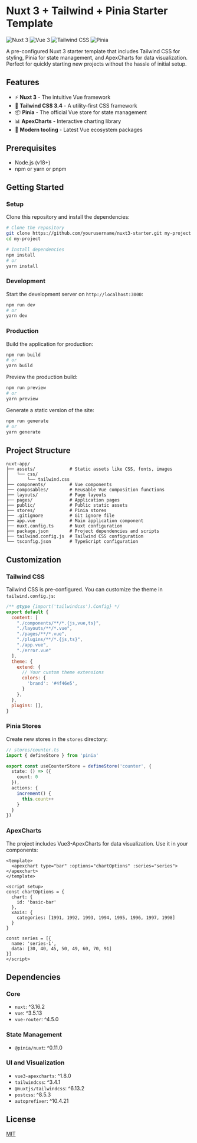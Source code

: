# Nuxt 3 + Tailwind + Pinia Starter Template

![Nuxt 3](https://img.shields.io/badge/Nuxt-3.16.2-00DC82?style=flat-square&logo=nuxt.js)
![Vue 3](https://img.shields.io/badge/Vue-3.5.13-4FC08D?style=flat-square&logo=vue.js)
![Tailwind CSS](https://img.shields.io/badge/Tailwind_CSS-3.4.1-38B2AC?style=flat-square&logo=tailwind-css)
![Pinia](https://img.shields.io/badge/Pinia-0.11.0-yellow?style=flat-square&logo=pinia)

A pre-configured Nuxt 3 starter template that includes Tailwind CSS for styling, Pinia for state management, and ApexCharts for data visualization. Perfect for quickly starting new projects without the hassle of initial setup.

## Features

- ⚡️ **Nuxt 3** - The intuitive Vue framework
- 🎨 **Tailwind CSS 3.4** - A utility-first CSS framework
- 📦 **Pinia** - The official Vue store for state management
- 📊 **ApexCharts** - Interactive charting library
- 🚀 **Modern tooling** - Latest Vue ecosystem packages

## Prerequisites

- Node.js (v18+)
- npm or yarn or pnpm

## Getting Started

### Setup

Clone this repository and install the dependencies:

```bash
# Clone the repository
git clone https://github.com/yourusername/nuxt3-starter.git my-project
cd my-project

# Install dependencies
npm install
# or
yarn install
```

### Development

Start the development server on `http://localhost:3000`:

```bash
npm run dev
# or
yarn dev
```

### Production

Build the application for production:

```bash
npm run build
# or
yarn build
```

Preview the production build:

```bash
npm run preview
# or
yarn preview
```

Generate a static version of the site:

```bash
npm run generate
# or
yarn generate
```

## Project Structure

```
nuxt-app/
├── assets/             # Static assets like CSS, fonts, images
│   └── css/
│       └── tailwind.css
├── components/         # Vue components
├── composables/        # Reusable Vue composition functions
├── layouts/            # Page layouts
├── pages/              # Application pages
├── public/             # Public static assets
├── stores/             # Pinia stores
├── .gitignore          # Git ignore file
├── app.vue             # Main application component
├── nuxt.config.ts      # Nuxt configuration
├── package.json        # Project dependencies and scripts
├── tailwind.config.js  # Tailwind CSS configuration
└── tsconfig.json       # TypeScript configuration
```

## Customization

### Tailwind CSS

Tailwind CSS is pre-configured. You can customize the theme in `tailwind.config.js`:

```js
/** @type {import('tailwindcss').Config} */
export default {
  content: [
    "./components/**/*.{js,vue,ts}",
    "./layouts/**/*.vue",
    "./pages/**/*.vue",
    "./plugins/**/*.{js,ts}",
    "./app.vue",
    "./error.vue"
  ],
  theme: {
    extend: {
      // Your custom theme extensions
      colors: {
        'brand': '#4f46e5',
      }
    },
  },
  plugins: [],
}
```

### Pinia Stores

Create new stores in the `stores` directory:

```ts
// stores/counter.ts
import { defineStore } from 'pinia'

export const useCounterStore = defineStore('counter', {
  state: () => ({
    count: 0
  }),
  actions: {
    increment() {
      this.count++
    }
  }
})
```

### ApexCharts

The project includes Vue3-ApexCharts for data visualization. Use it in your components:

```vue
<template>
  <apexchart type="bar" :options="chartOptions" :series="series"></apexchart>
</template>

<script setup>
const chartOptions = {
  chart: {
    id: 'basic-bar'
  },
  xaxis: {
    categories: [1991, 1992, 1993, 1994, 1995, 1996, 1997, 1998]
  }
}

const series = [{
  name: 'series-1',
  data: [30, 40, 45, 50, 49, 60, 70, 91]
}]
</script>
```

## Dependencies

### Core

- `nuxt`: ^3.16.2
- `vue`: ^3.5.13
- `vue-router`: ^4.5.0

### State Management

- `@pinia/nuxt`: ^0.11.0

### UI and Visualization

- `vue3-apexcharts`: ^1.8.0
- `tailwindcss`: ^3.4.1
- `@nuxtjs/tailwindcss`: ^6.13.2
- `postcss`: ^8.5.3
- `autoprefixer`: ^10.4.21

## License

[MIT](LICENSE)